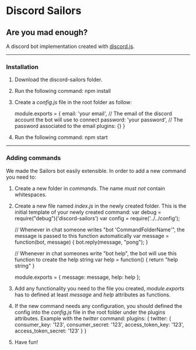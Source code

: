# Discord Sailors
## Are you mad enough?

A discord bot implementation created with [discord.js](https://github.com/hydrabolt/discord.js/ "discord.js").

---

### Installation

1. Download the discord-sailors folder.
2. Run the following command:
	npm install
3. Create a _config.js_ file in the root folder as follow:

	module.exports = {
		email: 'your email', // The email of the discord account the bot will use to connect
		password: 'your password', // The password associated to the email
		plugins: {}
	}
4. Run the following command:
	npm start

---

### Adding commands

We made the Sailors bot easily extensible. In order to add a new command you need to:
1. Create a new folder in _commands_. The name *must not* contain whitespaces.
2. Create a new file named _index.js_ in the newly created folder. This is the initial template of your newly created command:
	var debug = require("debug")('discord-sailors')
	var config = require('../../config');

	// Whenever in chat someone writes "bot 'CommandFolderName'", the message is passed to this function automatically
	var message = function(bot, message) {
	  bot.reply(message, "pong");
	}

	// Whenever in chat someones write "bot help", the bot will use this function to create the help string
	var help = function() {
		return "help string"
	}

	module.exports = {
		message: message,
		help: help
	};
3. Add any functionality you need to the file you created, _module.exports_ has to defined at least _message_ and _help_ attributes as functions.
4. If the new command needs any configuration, you should defined the config into the _config.js_ file in the root folder under the plugins attributes. Example with the _twitter_ command:
	plugins: {
		twitter: {
			consumer_key: '123',
			consumer_secret: '123',
			access_token_key: '123',
			access_token_secret: '123'
		}
	}
5. Have fun!
